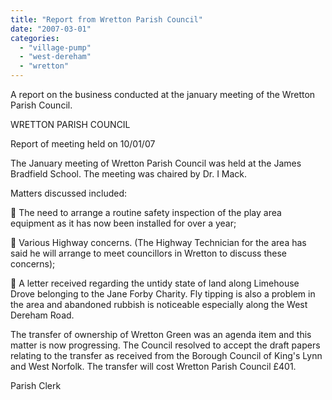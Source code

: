 ```yaml
---
title: "Report from Wretton Parish Council"
date: "2007-03-01"
categories: 
  - "village-pump"
  - "west-dereham"
  - "wretton"
---
```


A report on the business conducted at the january meeting of the Wretton Parish Council.

WRETTON PARISH COUNCIL

Report of meeting held on 10/01/07

The January meeting of Wretton Parish Council was held at the James Bradfield School. The meeting was chaired by Dr. I Mack.

Matters discussed included:

 The need to arrange a routine safety inspection of the play area equipment as it has now been installed for over a year;

 Various Highway concerns. (The Highway Technician for the area has said he will arrange to meet councillors in Wretton to discuss these concerns);

 A letter received regarding the untidy state of land along Limehouse Drove belonging to the Jane Forby Charity. Fly tipping is also a problem in the area and abandoned rubbish is noticeable especially along the West Dereham Road.

The transfer of ownership of Wretton Green was an agenda item and this matter is now progressing. The Council resolved to accept the draft papers relating to the transfer as received from the Borough Council of King's Lynn and West Norfolk. The transfer will cost Wretton Parish Council £401.

Parish Clerk
